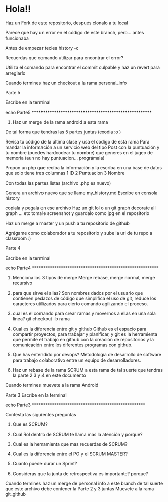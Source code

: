 # Hola!!

Haz un Fork de este repositorio, después clonalo a tu local



Parece que hay un error en el código de este branch, pero... antes funcionaba

Antes de empezar teclea history -c

Recuerdas que comando utilizar para encontrar el error?

Utiliza el comando para encontrar el commit culpable y haz un revert para arreglarlo


Cuando termines haz un checkout a la rama personal_info

Parte 5

Escribe en la terminal

echo Parte5 ******************************************************

1. Haz un merge de la rama android a esta rama 

De tal forma que tendras las 5 partes juntas (exodia :o )

Revisa tu código de la última clase
y usa el código de esta rama
Para mandar la información a un servicio web del tipo Post 
con la puntuación y tu nombre (puedes hardcodear tu nombre)
que generes en el jugeo de memoria
(aun no hay puntuacion... prográmala)

Propon un php que reciba la información  y la escriba en una base de datos
que solo tiene tres columnas
1 ID
2 Puntuacion
3 Nombre

Con todas las partes listas
(archivo .php es nuevo)

Genera un archivo nuevo que se llame my_history.md
Escribe en consola
history

copiala y pegala en ese archivo
Haz un git lol o un git graph decorate all graph ... etc tomale screenshot 
y guardalo como jpg en el repositorio

Haz un merge a master y un push a tu repositorio de github

Agrégame como colaborador a tu repositorio y sube la url de tu repo a classroom :) 

Parte 4

Escribe en la terminal

echo Parte4 *********************************************************

1. Menciona los 3 tipos de merge
   Merge rebase, merge normal, merge recursivo	

2. para que sirve el alias?
   Son nombres dados por el usuario que contienen pedazos de código que simplifica el uso de git, reduce los caracteres utilizados para cierto comando agilizando el proceso.    

3. cual es el comando para crear ramas y movernos a ellas en una sola linea?
   git checkout -b rama

3. Cual es la diferencia entre git y github
   Github es el espacio para compartir proyectos, para trabajar y planificar, y git es la herramienta que permite el trabajo en github con la creación de repositorios y la comunicación entre los diferentes programas con github.	

4. Que has entendido por devops?
   Metodología de desarrollo de software para trabajo colaborativo entre un equipo de desarrolladores.

5. Haz un rebase de la rama SCRUM a esta rama
de tal suerte que tendras la parte 2 3 y 4 en este documento

Cuando termines muevete a la rama Android

Parte 3
Escribe en la terminal 

echo Parte3 ***************************************************

Contesta las siguientes preguntas

1. Que es SCRUM?

2. Cual Rol dentro de SCRUM te llama mas la atención y porque?

3. Cual es la herramienta que mas recuerdas de SCRUM?

4. Cual es la diferencia entre el PO y el SCRUM MASTER?

5. Cuanto puede durar un Sprint?

6. Consideras que la junta de retrospectiva es importante? porque?


Cuando termines haz un merge de personal info a este branch
de tal suerte que este archivo debe contener la Parte 2 y 3 juntas 
Muevete a la rama git_github



